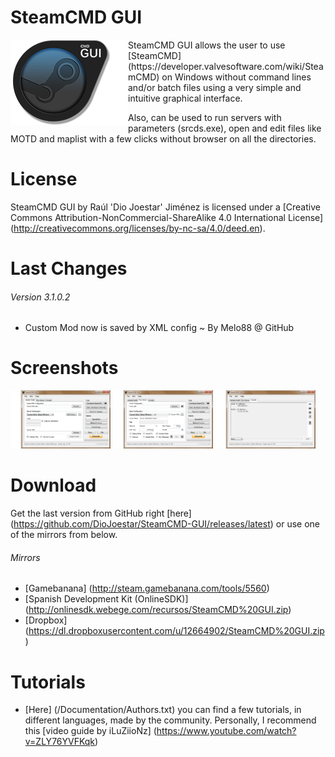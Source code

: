 SteamCMD GUI
============
<img align="left" src="/Media/Logo_SteamCMDGUI.png" />
SteamCMD GUI allows the user to use [SteamCMD] (https://developer.valvesoftware.com/wiki/SteamCMD) on Windows without command lines and/or batch files using a very simple and intuitive graphical interface.

Also, can be used to run servers with parameters (srcds.exe), open and edit files like MOTD and maplist with a few clicks without browser on all the directories.

License
============
SteamCMD GUI by Raúl 'Dio Joestar' Jiménez is licensed under a [Creative Commons Attribution-NonCommercial-ShareAlike 4.0 International License] (http://creativecommons.org/licenses/by-nc-sa/4.0/deed.en).

Last Changes
============
###### Version 3.1.0.2
* Custom Mod now is saved by XML config ~ By Melo88 @ GitHub

Screenshots
============
<img width="160" src="/Media/Screenshots/install_tab.png" />
<img width="160" src="/Media/Screenshots/run_tab.png" />
<img width="160" src="/Media/Screenshots/console_tab.png" />

Download
============
Get the last version from GitHub right [here] (https://github.com/DioJoestar/SteamCMD-GUI/releases/latest) or use one of the mirrors from below.

###### Mirrors
* [Gamebanana] (http://steam.gamebanana.com/tools/5560)
* [Spanish Development Kit (OnlineSDK)] (http://onlinesdk.webege.com/recursos/SteamCMD%20GUI.zip)
* [Dropbox] (https://dl.dropboxusercontent.com/u/12664902/SteamCMD%20GUI.zip)

Tutorials
============
* [Here] (/Documentation/Authors.txt) you can find a few tutorials, in different languages, made by the community. Personally, I recommend this [video guide by iLuZiioNz] (https://www.youtube.com/watch?v=ZLY76YVFKqk)
